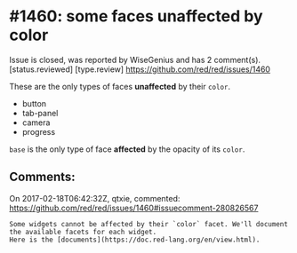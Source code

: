 
#1460: some faces unaffected by color
================================================================================
Issue is closed, was reported by WiseGenius and has 2 comment(s).
[status.reviewed] [type.review]
<https://github.com/red/red/issues/1460>

These are the only types of faces **unaffected** by their `color`.
- button
- tab-panel
- camera
- progress

`base` is the only type of face **affected** by the opacity of its `color`.



Comments:
--------------------------------------------------------------------------------

On 2017-02-18T06:42:32Z, qtxie, commented:
<https://github.com/red/red/issues/1460#issuecomment-280826567>

    Some widgets cannot be affected by their `color` facet. We'll document the available facets for each widget.
    Here is the [documents](https://doc.red-lang.org/en/view.html).

